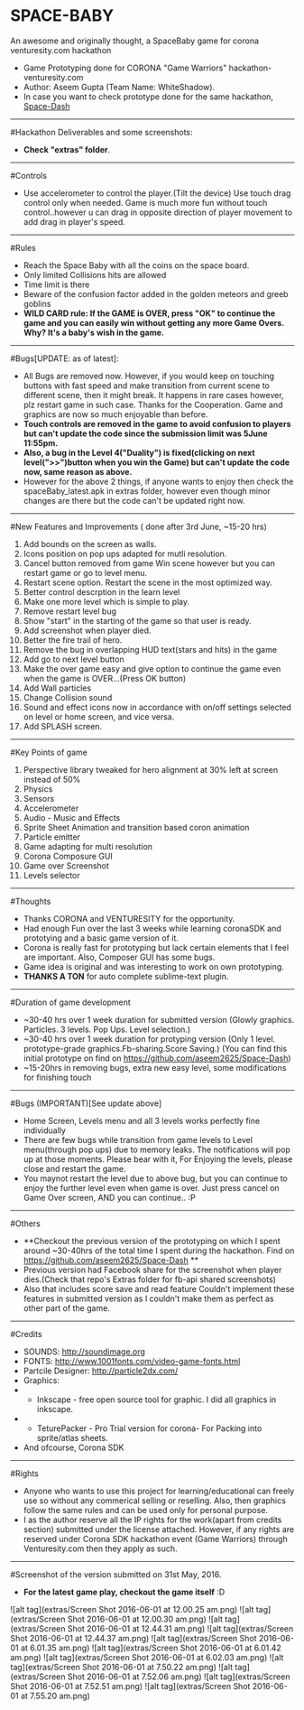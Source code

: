 # SPACE-BABY
An awesome and originally thought, a SpaceBaby game for corona venturesity.com hackathon
- Game Prototyping done for CORONA "Game Warriors" hackathon-venturesity.com
- Author: Aseem Gupta (Team Name: WhiteShadow). 
- In case you want to check prototype done for the same hackathon, [Space-Dash](https://github.com/aseem2625/Space-Dash)

----------------------
#Hackathon Deliverables and some screenshots:
- **Check "extras" folder**.

----------------------
#Controls
* Use accelerometer to control the player.(Tilt the device) Use touch drag control only when needed. Game is much more fun without touch control..however u can drag in opposite direction of player movement to add drag in player's speed.

----------------------
#Rules
* Reach the Space Baby with all the coins on the space board.
* Only limited Collisions hits are allowed
* Time limit is there
* Beware of the confusion factor added in the golden meteors and greeb goblins
* **WILD CARD rule: If the GAME is OVER, press "OK" to continue the game and you can easily win without getting any more Game Overs. Why? It's a baby's wish in the game.**

----------------------
#Bugs[UPDATE: as of latest]: 
- All Bugs are removed now. However, if you would keep on touching buttons with fast speed and make transition from current scene to different scene, then it might break. It happens in rare cases however, plz restart game in such case. Thanks for the Cooperation. Game and graphics are now so much enjoyable than before.
-  **Touch controls are removed in the game to avoid confusion to players but can't update the code since the submission limit was 5June 11:55pm.**
-  **Also, a bug in the Level 4("Duality") is fixed(clicking on next level(">>")button when you win the Game) but can't update the code now, same reason as above.**
- However for the above 2 things, if anyone wants to enjoy then check the spaceBaby_latest.apk in extras folder, however even though minor changes are there but the code can't be updated right now.

----------------------
#New Features and Improvements ( done after 3rd June, ~15-20 hrs)

1. Add bounds on the screen as walls.
2. Icons position on pop ups adapted for mutli resolution.
4. Cancel button removed from game Win scene however but you can restart game or go to level menu.
5. Restart scene option. Restart the scene in the most optimized way.
6. Better control descrption in the learn level
7. Make one more level which is simple to play.
8. Remove restart level bug
9. Show "start" in the starting of the game so that user is ready.
10. Add screenshot when player died.
11. Better the fire trail of hero.
12. Remove the bug in overlapping HUD text(stars and hits) in the game
13. Add go to next level button
14. Make the over game easy and give option to continue the game even when the game is OVER...(Press OK button)
15. Add Wall particles
16. Change Collision sound
17. Sound and effect icons now in accordance with on/off settings selected on level or home screen, and vice versa.
18. Add SPLASH screen.

----------------------
#Key Points of game
1. Perspective library tweaked for hero alignment at 30% left at screen instead of 50%
2. Physics
3. Sensors
4. Accelerometer
5. Audio - Music and Effects
6. Sprite Sheet Animation and transition based coron animation
7. Particle emitter
8. Game adapting for multi resolution
9. Corona Composure GUI
10. Game over Screenshot
11. Levels selector

----------------------
#Thoughts
- Thanks CORONA and VENTURESITY for the opportunity.
- Had enough Fun over the last 3 weeks while learning coronaSDK and prototying and a basic game version of it.
- Corona is really fast for prototyping but lack certain elements that I feel are important. Also, Composer GUI has some bugs.
- Game idea is original and was interesting to work on own prototyping.
- **THANKS A TON** for auto complete sublime-text plugin.

----------------------
#Duration of game development
- ~30-40 hrs over 1 week duration for submitted version (Glowly graphics. Particles. 3 levels. Pop Ups. Level selection.)
- ~30-40 hrs over 1 week duration for protyping version (Only 1 level. prototype-grade graphics.Fb-sharing.Score Saving.)
  (You can find this initial prototype on find on https://github.com/aseem2625/Space-Dash)
- ~15-20hrs in removing bugs, extra new easy level, some modifications for finishing touch

----------------------
#Bugs (IMPORTANT)[See update above]
- Home Screen, Levels menu and all 3 levels works perfectly fine individually
- There are few bugs while transition from game levels to Level menu(through pop ups) due to memory leaks. The notifications will pop up at those moments. Please bear with it, For Enjoying the levels, please close and restart the game.
- You maynot restart the level due to above bug, but you can continue to enjoy the further level even when game is over. Just press cancel on Game Over screen, AND you can continue.. :P
 
----------------------
#Others
- **Checkout the previous version of the prototyping on which I spent around ~30-40hrs of the total time I spent during the hackathon. Find on https://github.com/aseem2625/Space-Dash **
- Previous version had Facebook share for the screenshot when player dies.(Check that repo's Extras folder for fb-api shared screenshots)
- Also that includes score save and read feature
Couldn't implement these features in submitted version as I couldn't make them as perfect as other part of the game.

----------------------
#Credits
* SOUNDS: http://soundimage.org
* FONTS: http://www.1001fonts.com/video-game-fonts.html
* Partcile Designer: http://particle2dx.com/
* Graphics:
* - Inkscape - free open source tool for graphic. I did all graphics in inkscape.
* - TeturePacker - Pro Trial version for corona- For Packing into sprite/atlas sheets.
* And ofcourse, Corona SDK

----------------------
#Rights
* Anyone who wants to use this project for learning/educational can freely use so without any commerical selling or reselling. Also, then graphics follow the same rules and can be used only for personal purpose.
* I as the author reserve all the IP rights for the work(apart from credits section) submitted under the license attached. However, if any rights are reserved under Corona SDK hackathon event (Game Warriors) through Venturesity.com then they apply as such.

----------------------
#Screenshot of the version submitted on 31st May, 2016.
- **For the latest game play, checkout the game itself** :D 

![alt tag](extras/Screen Shot 2016-06-01 at 12.00.25 am.png)
![alt tag](extras/Screen Shot 2016-06-01 at 12.00.30 am.png)
![alt tag](extras/Screen Shot 2016-06-01 at 12.44.31 am.png)
![alt tag](extras/Screen Shot 2016-06-01 at 12.44.37 am.png)
![alt tag](extras/Screen Shot 2016-06-01 at 6.01.35 am.png)
![alt tag](extras/Screen Shot 2016-06-01 at 6.01.42 am.png)
![alt tag](extras/Screen Shot 2016-06-01 at 6.02.03 am.png)
![alt tag](extras/Screen Shot 2016-06-01 at 7.50.22 am.png)
![alt tag](extras/Screen Shot 2016-06-01 at 7.52.06 am.png)
![alt tag](extras/Screen Shot 2016-06-01 at 7.52.51 am.png)
![alt tag](extras/Screen Shot 2016-06-01 at 7.55.20 am.png)
